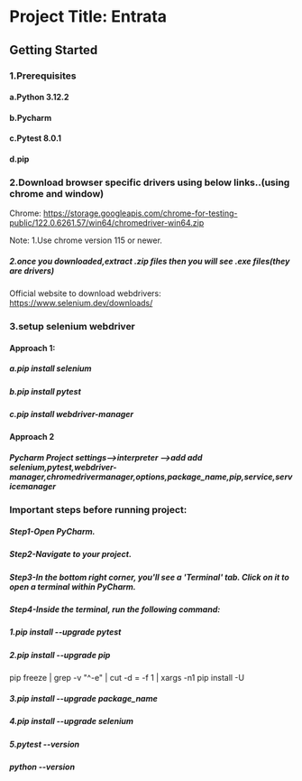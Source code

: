 
# Project Title: Entrata 

## Getting Started
### 1.Prerequisites
#### a.Python 3.12.2
#### b.Pycharm
#### c.Pytest 8.0.1
#### d.pip


### 2.Download browser specific drivers using below links..(using chrome and window)

Chrome: https://storage.googleapis.com/chrome-for-testing-public/122.0.6261.57/win64/chromedriver-win64.zip

Note: 1.Use chrome version 115 or newer.
##### 2.once you downloaded,extract .zip files then you will see .exe files(they are drivers)
Official website to download webdrivers: https://www.selenium.dev/downloads/


### 3.setup selenium webdriver
#### Approach 1:
##### a.pip install selenium
##### b.pip install pytest
##### c.pip install webdriver-manager

#### Approach 2
##### Pycharm Project settings-->interpreter -->add add selenium,pytest,webdriver-manager,chromedrivermanager,options,package_name,pip,service,servicemanager

### Important steps before running project:
##### Step1-Open PyCharm.
##### Step2-Navigate to your project.
##### Step3-In the bottom right corner, you'll see a 'Terminal' tab. Click on it to open a terminal within PyCharm.
##### Step4-Inside the terminal, run the following command:
##### 1.pip install --upgrade pytest
##### 2.pip install --upgrade pip
pip freeze | grep -v "^-e" | cut -d = -f 1  | xargs -n1 pip install -U
##### 3.pip install --upgrade package_name
##### 4.pip install --upgrade selenium
##### 5.pytest --version
##### python --version
